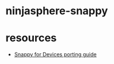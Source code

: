 # ninjasphere-snappy

# resources

* [Snappy for Devices porting guide](https://developer.ubuntu.com/en/snappy/porting/)
